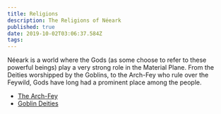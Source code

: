 ```yaml
---
title: Religions
description: The Religions of Néeark
published: true
date: 2019-10-02T03:06:37.584Z
tags: 
---
```


Néeark is a world where the Gods (as some choose to refer to these powerful beings) play a very strong role in the Material Plane. From the Deities worshipped by the Goblins, to the Arch-Fey who rule over the Feywild, Gods have long had a prominent place among the people.

* [The Arch-Fey](/religions/arch-fey)
* [Goblin Deities](/religions/goblin)